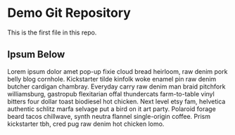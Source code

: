 # Demo Git Repository

This is the first file in this repo.

## Ipsum Below
Lorem ipsum dolor amet pop-up fixie cloud bread heirloom, raw denim pork belly blog cornhole. Kickstarter tilde kinfolk woke enamel pin raw denim butcher cardigan chambray. Everyday carry raw denim man braid pitchfork williamsburg, gastropub flexitarian offal thundercats farm-to-table vinyl bitters four dollar toast biodiesel hot chicken. Next level etsy fam, helvetica authentic schlitz marfa selvage put a bird on it art party. Polaroid forage beard tacos chillwave, synth neutra flannel single-origin coffee. Prism kickstarter tbh, cred pug raw denim hot chicken lomo.